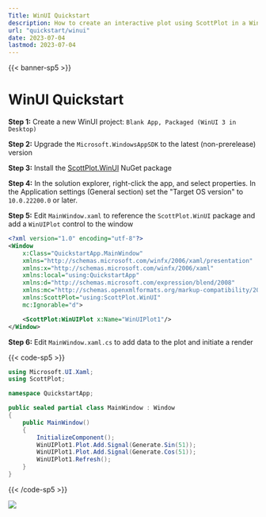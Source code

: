 ```yaml
---
Title: WinUI Quickstart
description: How to create an interactive plot using ScottPlot in a WinUI application
url: "quickstart/winui"
date: 2023-07-04
lastmod: 2023-07-04
---
```


{{< banner-sp5 >}}

# WinUI Quickstart

**Step 1:** Create a new WinUI project: `Blank App, Packaged (WinUI 3 in Desktop)`

**Step 2:** Upgrade the `Microsoft.WindowsAppSDK` to the latest (non-prerelease) version

**Step 3:** Install the [ScottPlot.WinUI](https://www.nuget.org/packages/ScottPlot.WinUI/) NuGet package

**Step 4:** In the solution explorer, right-click the app, and select properties. In the Application settings (General section) set the "Target OS version" to `10.0.22200.0` or later.

**Step 5:** Edit `MainWindow.xaml` to reference the `ScottPlot.WinUI` package and add a `WinUIPlot` control to the window

```xml
<?xml version="1.0" encoding="utf-8"?>
<Window
    x:Class="QuickstartApp.MainWindow"
    xmlns="http://schemas.microsoft.com/winfx/2006/xaml/presentation"
    xmlns:x="http://schemas.microsoft.com/winfx/2006/xaml"
    xmlns:local="using:QuickstartApp"
    xmlns:d="http://schemas.microsoft.com/expression/blend/2008"
    xmlns:mc="http://schemas.openxmlformats.org/markup-compatibility/2006"
    xmlns:ScottPlot="using:ScottPlot.WinUI"
    mc:Ignorable="d">

    <ScottPlot:WinUIPlot x:Name="WinUIPlot1"/>
</Window>
```

**Step 6:** Edit `MainWindow.xaml.cs` to add data to the plot and initiate a render

{{< code-sp5 >}}

```cs
using Microsoft.UI.Xaml;
using ScottPlot;

namespace QuickstartApp;

public sealed partial class MainWindow : Window
{
    public MainWindow()
    {
        InitializeComponent();
        WinUIPlot1.Plot.Add.Signal(Generate.Sin(51));
        WinUIPlot1.Plot.Add.Signal(Generate.Cos(51));
        WinUIPlot1.Refresh();
    }
}
```

{{< /code-sp5 >}}

![](/images/quickstart/scottplot-winui-quickstart.png)